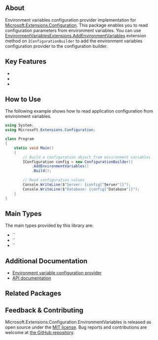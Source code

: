 ## About

<!-- A description of the package and where one can find more documentation -->

Environment variables configuration provider implementation for [Microsoft.Extensions.Configuration](https://www.nuget.org/packages/Microsoft.Extensions.Configuration/). This package enables you to read configuration parameters from environment variables. You can use [EnvironmentVariablesExtensions.AddEnvironmentVariables](https://learn.microsoft.com/dotnet/api/microsoft.extensions.configuration.environmentvariablesextensions.addenvironmentvariables) extension method on `IConfigurationBuilder` to add the environment variables configuration provider to the configuration builder.

## Key Features

<!-- The key features of this package -->

*
*
*

## How to Use

<!-- A compelling example on how to use this package with code, as well as any specific guidelines for when to use the package -->

The following example shows how to read application configuration from environment variables.

```cs
using System;
using Microsoft.Extensions.Configuration;

class Program
{
    static void Main()
    {
        // Build a configuration object from environment variables
        IConfiguration config = new ConfigurationBuilder()
            .AddEnvironmentVariables()
            .Build();
        
        // Read configuration values
        Console.WriteLine($"Server: {config["Server"]}");
        Console.WriteLine($"Database: {config["Database"]}");
    }
}
```

## Main Types

<!-- The main types provided in this library -->

The main types provided by this library are:

* ``
* ``
* ``

## Additional Documentation

<!-- Links to further documentation -->

* [Environment variable configuration provider](https://learn.microsoft.com/dotnet/core/extensions/configuration-providers#environment-variable-configuration-provider)
* [API documentation](https://learn.microsoft.com/en-us/dotnet/api/microsoft.extensions.configuration.environmentvariables)

## Related Packages

<!-- The related packages associated with this package -->

## Feedback & Contributing

<!-- How to provide feedback on this package and contribute to it -->

Microsoft.Extensions.Configuration.EnvironmentVariables is released as open source under the [MIT license](https://licenses.nuget.org/MIT). Bug reports and contributions are welcome at [the GitHub repository](https://github.com/dotnet/runtime).
